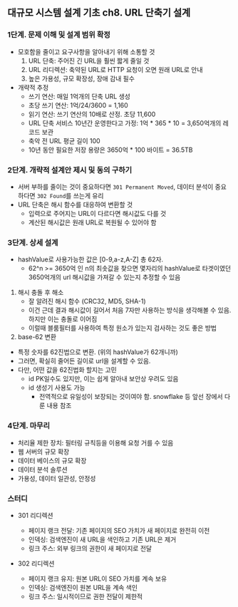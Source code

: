 ## 대규모 시스템 설계 기초 ch8. URL 단축기 설계

### 1단계. 문제 이해 및 설계 범위 확정
- 모호함을 줄이고 요구사항을 알아내기 위해 소통할 것
  1. URL 단축: 주어진 긴 URL을 훨씬 짧게 줄일 것
  2. URL 리디렉션: 축약된 URL로 HTTP 요청이 오면 원래 URL로 안내
  3. 높은 가용성, 규모 확장성, 장애 감내 필수
- 개략적 추정
  - 쓰기 연산: 매일 1억개의 단축 URL 생성
  - 초당 쓰기 연산: 1억/24/3600 = 1,160
  - 읽기 연산: 쓰기 연산의 10배로 산정. 초당 11,600
  - URL 단축 서비스 10년간 운영한다고 가정: 1억 * 365 * 10 = 3,650억개의 레코드 보관
  - 축악 전 URL 평균 길이 100
  - 10년 동안 필요한 저장 용량은 3650억 * 100 바이트 = 36.5TB

### 2단계. 개략적 설계안 제시 및 동의 구하기
- 서버 부하를 줄이는 것이 중요하다면 `301 Permanent Moved`, 데이터 분석이 중요하다면 `302 Found`를 쓰는게 유리
- URL 단축은 해시 함수를 대응하여 변환할 것
  - 입력으로 주어지는 URL이 다르다면 해시값도 다를 것
  - 계산된 해시값은 원래 URL로 복원될 수 있어야 함

### 3단계. 상세 설계
- hashValue로 사용가능한 값은 [0-9,a-z,A-Z] 총 62자.
  - 62^n >= 3650억 인 n의 최솟값을 찾으면 몇자리의 hashValue로 타겟이였던 3650억개의 url 해시값을 가져갈 수 있는지 추정할 수 있음
1. 해시 충돌 후 해소
   - 잘 알려진 해시 함수 (CRC32, MD5, SHA-1)
   - 이건 근데 결과 해시값이 길어서 처음 7자만 사용하는 방식을 생각해볼 수 있음. 하지만 이는 충돌로 이어짐
   - 이럴때 블룸필터를 사용하여 특정 원소가 있는지 검사하는 것도 좋은 방법
2. base-62 변환
  - 특정 숫자를 62진법으로 변환. (위의 hashValue가 62개니까)
  - 그러면, 확실히 줄어든 길이로 url을 설계할 수 있음. 
  - 다만, 어떤 값을 62진법화 할지는 고민
    - id PK일수도 있지만, 이는 쉽게 알아내 보안상 우려도 있음
    - id 생성기 사용도 가능
      - 전역적으로 유일성이 보장되는 것이여야 함. snowflake 등 앞선 장에서 다룬 내용 참조

### 4단계. 마무리
- 처리율 제한 장치: 필터링 규칙등을 이용해 요청 거를 수 있음
- 웹 서버의 규모 확장
- 데이터 베이스의 규모 확장
- 데이터 분석 솔루션
- 가용성, 데이터 일관성, 안정성

### 스터디
- 301 리디렉션
  - 페이지 랭크 전달: 기존 페이지의 SEO 가치가 새 페이지로 완전히 이전
  - 인덱싱: 검색엔진이 새 URL을 색인하고 기존 URL은 제거
  - 링크 주스: 외부 링크의 권한이 새 페이지로 전달

- 302 리디렉션
  - 페이지 랭크 유지: 원본 URL이 SEO 가치를 계속 보유
  - 인덱싱: 검색엔진이 원본 URL을 계속 색인
  - 링크 주스: 일시적이므로 권한 전달이 제한적
